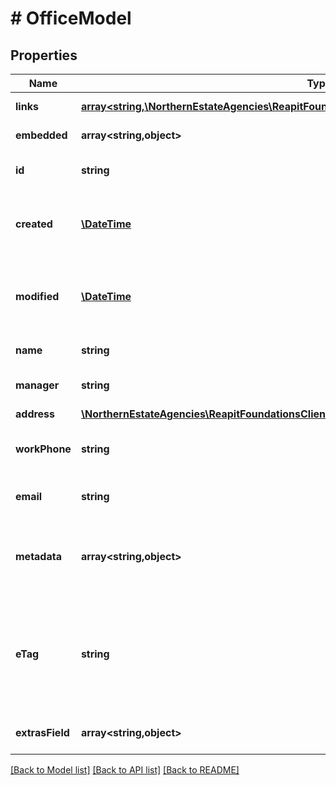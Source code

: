 # # OfficeModel

## Properties

Name | Type | Description | Notes
------------ | ------------- | ------------- | -------------
**links** | [**array<string,\NorthernEstateAgencies\ReapitFoundationsClient\Model\InlineResponse200Links>**](InlineResponse200Links.md) |  | [optional] [readonly]
**embedded** | **array<string,object>** |  | [optional] [readonly]
**id** | **string** | The unique identifier of the office | [optional]
**created** | [**\DateTime**](\DateTime.md) | The date and time when the office was created | [optional]
**modified** | [**\DateTime**](\DateTime.md) | The date and time when the office was last modified | [optional]
**name** | **string** | The name of the office | [optional]
**manager** | **string** | The name of the office manager | [optional]
**address** | [**\NorthernEstateAgencies\ReapitFoundationsClient\Model\InlineResponse200PrimaryAddress**](InlineResponse200PrimaryAddress.md) |  | [optional]
**workPhone** | **string** | The work phone number of the office | [optional]
**email** | **string** | The email address of the office | [optional]
**metadata** | **array<string,object>** | App specific metadata that has been set against the office | [optional]
**eTag** | **string** | The ETag for the current version of the office. Used for managing update concurrency | [optional] [readonly]
**extrasField** | **array<string,object>** | The requested extras fields | [optional]

[[Back to Model list]](../../README.md#models) [[Back to API list]](../../README.md#endpoints) [[Back to README]](../../README.md)
